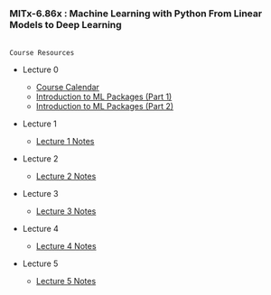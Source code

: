 ### MITx-6.86x : Machine Learning with Python From Linear Models to Deep Learning

<br>`Course Resources`

* Lecture 0
  * [Course Calendar](https://github.com/nrx33/MITx_6.86x/blob/main/course_resources/course_calendar.pdf)<br> 
  * [Introduction to ML Packages (Part 1)](https://nbviewer.org/github/Varal7/ml-tutorial/blob/master/Part1.ipynb) <br>
  * [Introduction to ML Packages (Part 2)](https://nbviewer.org/github/Varal7/ml-tutorial/blob/master/Part2.ipynb)

* Lecture 1
  * [Lecture 1 Notes](https://github.com/nrx33/MITx_6.86x/blob/main/course_resources/lecture_1_notes.pdf)<br> 

* Lecture 2
  * [Lecture 2 Notes](https://github.com/nrx33/MITx_6.86x/blob/main/course_resources/lecture_2_notes.pdf)<br> 

* Lecture 3
  * [Lecture 3 Notes](https://github.com/nrx33/MITx_6.86x/blob/main/course_resources/lecture_3_notes.pdf)<br> 

* Lecture 4
  * [Lecture 4 Notes](https://github.com/nrx33/MITx_6.86x/blob/main/course_resources/lecture_4_notes.pdf)<br> 

* Lecture 5
  * [Lecture 5 Notes](https://github.com/nrx33/MITx_6.86x/blob/main/course_resources/lecture_5_notes.pdf)<br> 
